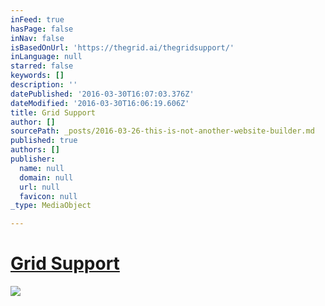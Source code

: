 ```yaml
---
inFeed: true
hasPage: false
inNav: false
isBasedOnUrl: 'https://thegrid.ai/thegridsupport/'
inLanguage: null
starred: false
keywords: []
description: ''
datePublished: '2016-03-30T16:07:03.376Z'
dateModified: '2016-03-30T16:06:19.606Z'
title: Grid Support
author: []
sourcePath: _posts/2016-03-26-this-is-not-another-website-builder.md
published: true
authors: []
publisher:
  name: null
  domain: null
  url: null
  favicon: null
_type: MediaObject

---
```

# [Grid Support][0]
![](https://the-grid-user-content.s3-us-west-2.amazonaws.com/2011e349-2c2a-4554-b8b9-79616fc03fcc.png)

[0]: https://thegrid.ai/thegridsupport/